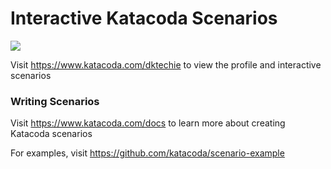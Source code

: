 # Interactive Katacoda Scenarios

[![](http://shields.katacoda.com/katacoda/dktechie/count.svg)](https://www.katacoda.com/dktechie "Get your profile on Katacoda.com")

Visit https://www.katacoda.com/dktechie to view the profile and interactive scenarios

### Writing Scenarios
Visit https://www.katacoda.com/docs to learn more about creating Katacoda scenarios

For examples, visit https://github.com/katacoda/scenario-example

